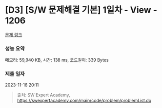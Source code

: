 # [D3] [S/W 문제해결 기본] 1일차 - View - 1206 

[문제 링크](https://swexpertacademy.com/main/code/problem/problemDetail.do?contestProbId=AV134DPqAA8CFAYh) 

### 성능 요약

메모리: 59,940 KB, 시간: 138 ms, 코드길이: 339 Bytes

### 제출 일자

2023-11-16 20:11



> 출처: SW Expert Academy, https://swexpertacademy.com/main/code/problem/problemList.do